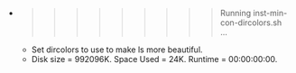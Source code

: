 * >>>>>>>>> Running inst-min-con-dircolors.sh ...
  * Set dircolors to use  to make ls more beautiful.
  * Disk size = 992096K. Space Used = 24K. Runtime = 00:00:00:00.
